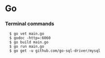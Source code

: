 # Go

### Terminal commands
```
  $ go vet main.go
  $ godoc -http=:6060
  $ go build main.go
  $ go run main.go
  $ go get -u github.com/go-sql-driver/mysql
```